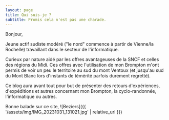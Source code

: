 ```yaml
---
layout: page
title: Qui suis-je ?
subtitle: Promis cela n'est pas une charade. 
---
```


Bonjour,

Jeune actif sudiste modéré ("le nord" commence à partir de Vienne/la Rochelle) travaillant dans le secteur de l'informatique.  

Curieux par nature aidé par les offres avantageuses de la SNCF et celles des régions du Midi. Ces offres avec l'utilisation de mon Brompton m'ont permis de voir un peu le territoire au sud du mont Ventoux (et jusqu'au sud du Mont Blanc lors d'instants de témérité parfois durement regretté). 

Ce blog aura avant tout pour but de présenter des retours d'expériences, d'expéditions et autres concernant mon Brompton, la cyclo-randonnée, l'informatique ou autres.

Bonne balade sur ce site,
![Beziers]({{ '/assets/img/IMG_20231031_131021.jpg' | relative_url }})


